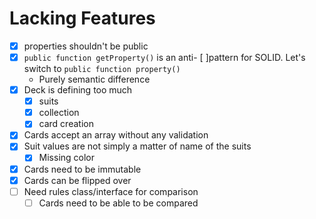 # Lacking Features
- [x] properties shouldn't be public
- [x] `public function getProperty()` is an anti- [ ]pattern for SOLID. Let's switch to `public function property()`
  - Purely semantic difference
- [x] Deck is defining too much
  - [x] suits
  - [x] collection
  - [x] card creation
- [x] Cards accept an array without any validation
- [x] Suit values are not simply a matter of name of the suits
  - [x] Missing color
- [x] Cards need to be immutable
- [x] Cards can be flipped over
- [ ] Need rules class/interface for comparison
  - [ ] Cards need to be able to be compared
